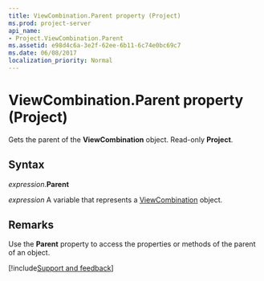 ```yaml
---
title: ViewCombination.Parent property (Project)
ms.prod: project-server
api_name:
- Project.ViewCombination.Parent
ms.assetid: e98d4c6a-3e2f-62ee-6b11-6c74e0bc69c7
ms.date: 06/08/2017
localization_priority: Normal
---
```



# ViewCombination.Parent property (Project)

Gets the parent of the  **ViewCombination** object. Read-only **Project**.


## Syntax

_expression_.**Parent**

_expression_ A variable that represents a [ViewCombination](./Project.ViewCombination.md) object.


## Remarks

Use the  **Parent** property to access the properties or methods of the parent of an object.

[!include[Support and feedback](~/includes/feedback-boilerplate.md)]